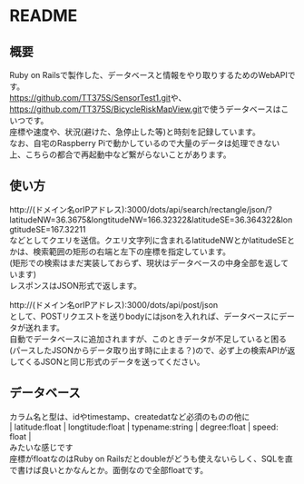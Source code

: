 # README
## 概要
Ruby on Railsで製作した、データベースと情報をやり取りするためのWebAPIです。  
<https://github.com/TT375S/SensorTest1.git>や、<https://github.com/TT375S/BicycleRiskMapView.git>で使うデータベースはこいつです。  
座標や速度や、状況(避けた、急停止した等)と時刻を記録しています。  
なお、自宅のRaspberry Piで動かしているので大量のデータは処理できない上、こちらの都合で再起動中など繋がらないことがあります。  
## 使い方
http://(ドメイン名orIPアドレス):3000/dots/api/search/rectangle/json/?latitudeNW=36.3675&longtitudeNW=166.32322&latitudeSE=36.364322&longtitudeSE=167.32211  
などとしてクエリを送信。クエリ文字列に含まれるlatitudeNWとかlatitudeSEとかは、検索範囲の矩形の右端と左下の座標を指定しています。  
(矩形での検索はまだ実装しておらず、現状はデータベースの中身全部を返しています)  
レスポンスはJSON形式で返します。  

  
http://(ドメイン名orIPアドレス):3000/dots/api/post/json  
として、POSTリクエストを送りbodyにはjsonを入れれば、データベースにデータが送れます。  
自動でデータベースに追加されますが、このときデータが不足していると困る(パースしたJSONからデータ取り出す時に止まる？)ので、必ず上の検索APIが返してくるJSONと同じ形式のデータを送ってください。  

## データベース
カラム名と型は、idやtimestamp、createdatなど必須のものの他に  
| latitude:float | longtitude:float | typename:string | degree:float | speed: float |  
みたいな感じです  
座標がfloatなのはRuby on Railsだとdoubleがどうも使えないらしく、SQLを直で書けば良いとかなんとか。面倒なので全部floatです。
